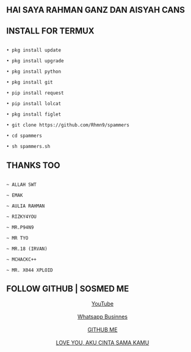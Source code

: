 ## HAI SAYA RAHMAN GANZ DAN AISYAH CANS


## INSTALL FOR TERMUX

```

• pkg install update

• pkg install upgrade

• pkg install python

• pkg install git

• pip install request

• pip install lolcat

• pkg install figlet

• git clone https://github.com/Rhmn9/spammers

• cd spammers

• sh spammers.sh

```

## THANKS TOO

```

~ ALLAH SWT

~ EMAK

~ AULIA RAHMAN

~ RIZKY4YOU

~ MR.P94N9

~ MR TYO

~ MR.18 (IRVAN)

~ MCHACKC++

~ MR. X044 XPLOID

```

## FOLLOW GITHUB | SOSMED ME
<center>

  <a href="https://bit.ly/AuliaRahmanOfficialYT">YouTube</a>
<br></br>
  <a href="https://wa.me/625821676621">Whatsapp Businnes</a>
<br></br>
  <a href="https://github.com/Rhmn8">GITHUB ME</a>
<br></br>
  <a href="">LOVE YOU, AKU CINTA SAMA KAMU</a>

</center>

